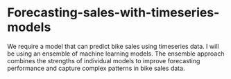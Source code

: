 # Forecasting-sales-with-timeseries-models
We require a model that can predict bike sales using timeseries data. I will be using an ensemble of machine learning models. The ensemble approach combines the strengths of individual models to improve forecasting performance and capture complex patterns in bike sales data.
